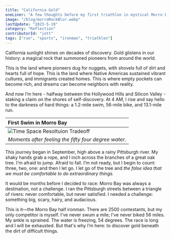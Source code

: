```yaml
---
title: "California Gold"
oneLiner: "A few thoughts before my first triathlon in mystical Morro Bay."
image: "/blog/morroRockBlur.webp"
lastUpdate: "2023-5-19"
category: "Reflection"
contributorId: "jett"
tags: ["run", "sports", "ironman", "triathlon"]
---
```


California sunlight shines on decades of discovery. Gold glistens in our history: a magical rock that summoned pioneers from around the world.

This is the land where pioneers dug for nuggets, with shovels full of dirt and hearts full of hope. This is the land where Native Americas sustained vibrant cultures, and immigrants created homes. This is where empty pockets can become rich, and dreams can become neighbors with reality.

And now I’m here - halfway between the Hollywood Hills and Silicon Valley - staking a claim on the shores of self-discovery. At 4 AM, I rise and say hello to the darkness of hard things: a 1.2-mile swim, 56-mile bike, and 13.1-mile run.

| **First Swim in Morro Bay**                                     |
| :-------------------------------------------------------------- |
| ![Time Space Resoltuion Tradeoff](/blog/morroBayFirstSwim.webp) |
| _Moments after feeling the fifty four degree water._            |

This journey began in September, high above a rainy Pittsburgh river. My shaky hands grab a rope, and I inch across the branches of a great oak tree. I'm afraid to jump. Afraid to fall. I’m not ready, but I begin to count: three, two, one: and then I let go. I let go of the tree and _the false idea that we must be comfortable to do extraordinary things._

It would be months before I decided to race: Morro Bay was always a destination, not a challenge. I ran the Pittsburgh streets between a triangle of rivers: never comfortable, but never satisfied. I needed a challenge: something big, scary, hairy, and audacious.

This is it—the Morro Bay half ironman. There are 2500 contestants, but my only competitor is myself. I've never swum a mile; I've never biked 56 miles. My ankle is sprained. The water is freezing, 54 degrees. The race is long and I will be exhausted. But that's why I’m here: to discover gold beneath the dirt of difficult things.
